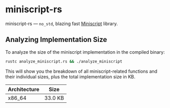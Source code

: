 # miniscript-rs

miniscript-rs — `no_std`, blazing fast [Miniscript](https://bitcoin.sipa.be/miniscript/) library.

## Analyzing Implementation Size

To analyze the size of the miniscript implementation in the compiled binary:

```bash
rustc analyze_miniscript.rs && ./analyze_miniscript
```

This will show you the breakdown of all miniscript-related functions and their individual sizes, plus the total implementation size in KB.

| Architecture | Size    |
| ------------ | ------- |
| x86_64       | 33.0 KB |